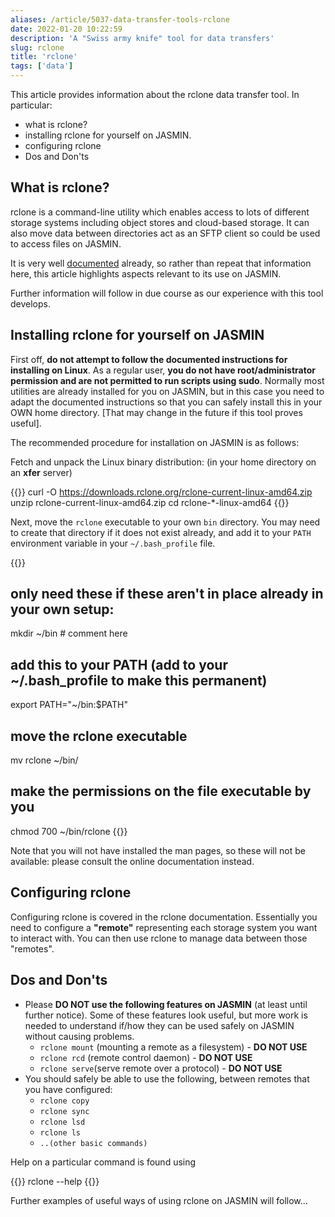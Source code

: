 ```yaml
---
aliases: /article/5037-data-transfer-tools-rclone
date: 2022-01-20 10:22:59
description: 'A "Swiss army knife" tool for data transfers'
slug: rclone
title: 'rclone'
tags: ['data']
---
```


This article provides information about the rclone data transfer tool. In
particular:

- what is rclone?
- installing rclone for yourself on JASMIN.
- configuring rclone
- Dos and Don'ts

## What is rclone?

rclone is a command-line utility which enables access to lots of different
storage systems including object stores and cloud-based storage. It can also
move data between directories act as an SFTP client so could be used to access
files on JASMIN.

It is very well [documented](https://rclone.org/) already, so rather than
repeat that information here, this article highlights aspects relevant to its
use on JASMIN.

Further information will follow in due course as our experience with this tool
develops.

## Installing rclone for yourself on JASMIN

First off, **do not attempt to follow the documented instructions for
installing on Linux**. As a regular user, **you do not have root/administrator
permission and are not permitted to run scripts using sudo**. Normally most
utilities are already installed for you on JASMIN, but in this case you need
to adapt the documented instructions so that you can safely install this in
your OWN home directory. [That may change in the future if this tool proves
useful].

The recommended procedure for installation on JASMIN is as follows:

Fetch and unpack the Linux binary distribution: (in your home directory on an
**xfer** server)

{{<command>}}
curl -O https://downloads.rclone.org/rclone-current-linux-amd64.zip
unzip rclone-current-linux-amd64.zip
cd rclone-*-linux-amd64
{{</command>}}

Next, move the `rclone` executable to your own `bin` directory. You may need
to create that directory if it does not exist already, and add it to your
`PATH` environment variable in your `~/.bash_profile` file.

{{<command shell="bash">}}
## only need these if these aren't in place already in your own setup:
mkdir ~/bin # comment here

## add this to your PATH (add to your ~/.bash_profile to make this permanent)
export PATH="~/bin:$PATH"

## move the rclone executable
mv rclone ~/bin/

## make the permissions on the file executable by you
chmod 700 ~/bin/rclone
{{</command>}}

Note that you will not have installed the man pages, so these will not be
available: please consult the online documentation instead.

## Configuring rclone

Configuring rclone is covered in the rclone documentation. Essentially you
need to configure a **"remote"** representing each storage system you want to
interact with. You can then use rclone to manage data between those "remotes".

## Dos and Don'ts

- Please **DO NOT use the following features on JASMIN** (at least until further notice). Some of these features look useful, but more work is needed to understand if/how they can be used safely on JASMIN without causing problems. 
  - `rclone mount` (mounting a remote as a filesystem) - **DO NOT USE**
  - `rclone rcd` (remote control daemon) - **DO NOT USE**
  - `rclone serve`(serve remote over a protocol) - **DO NOT USE**
- You should safely be able to use the following, between remotes that you have configured: 
  - `rclone copy`
  - `rclone sync`
  - `rclone lsd`
  - `rclone ls`
  - `..(other basic commands)`

Help on a particular command is found using

{{<command>}}
rclone <command> --help
{{</command>}}

Further examples of useful ways of using rclone on JASMIN will follow...
